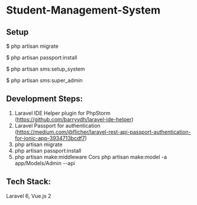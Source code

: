 # Student-Management-System

## Setup 

$ php artisan migrate

$ php artisan passport:install

$ php artisan sms:setup_system

$ php artisan sms:super_admin


## Development Steps:

1. Laravel IDE Helper plugin for PhpStorm (https://github.com/barryvdh/laravel-ide-helper)
2. Laravel Passport for authentication (https://medium.com/@flicher/laravel-rest-api-passport-authentication-for-ionic-app-3934713bcdf7)
3. php artisan migrate
4. php artisan passport:install
5. php artisan make:middleware Cors
   php artisan make:model -a app/Models/Admin --api



## Tech Stack:

Laravel 6,
Vue.js 2
